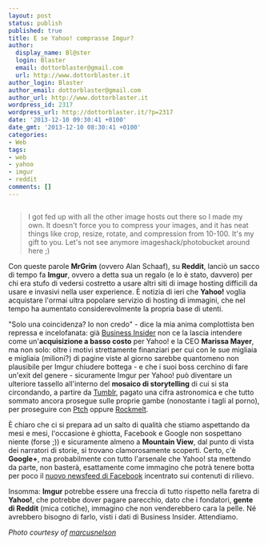 ```yaml
---
layout: post
status: publish
published: true
title: E se Yahoo! comprasse Imgur?
author:
  display_name: Bl@ster
  login: Blaster
  email: dottorblaster@gmail.com
  url: http://www.dottorblaster.it
author_login: Blaster
author_email: dottorblaster@gmail.com
author_url: http://www.dottorblaster.it
wordpress_id: 2317
wordpress_url: http://dottorblaster.it/?p=2317
date: '2013-12-10 09:30:41 +0100'
date_gmt: '2013-12-10 08:30:41 +0100'
categories:
- Web
tags:
- web
- yahoo
- imgur
- reddit
comments: []
---
```

<p><img src="http://farm6.staticflickr.com/5172/5539904965_d261174f91_b.jpg" alt="" /></p>
<blockquote>
<p>I got fed up with all the other image hosts out there so I made my own. It doesn't force you to compress your images, and it has neat things like crop, resize, rotate, and compression from 10-100. It's my gift to you. Let's not see anymore imageshack/photobucket around here ;)</p>
</blockquote>
<p>Con queste parole <strong>MrGrim</strong> (ovvero Alan Schaaf), su <strong>Reddit</strong>, lanciò un sacco di tempo fa <strong>Imgur</strong>, ovvero a detta sua un regalo (e lo è stato, davvero) per chi era stufo di vedersi costretto a usare altri siti di image hosting difficili da usare e invasivi nella user experience. È notizia di ieri che <strong>Yahoo!</strong> voglia acquistare l'ormai ultra popolare servizio di hosting di immagini, che nel tempo ha aumentato considerevolmente la propria base di utenti.</p>
<p>"Solo una coincidenza? Io non credo" - dice la mia anima complottista ben repressa e incelofanata: già <a href="http://www.businessinsider.com/imgur-and-yahoo-acquisition-talks-2013-12">Business Insider</a> non ce la lascia intendere come un'<strong>acquisizione a basso costo</strong> per Yahoo! e la CEO <strong>Marissa Mayer</strong>, ma non solo: oltre i motivi strettamente finanziari per cui con le sue migliaia e migliaia (milioni?) di pagine viste al giorno sarebbe quantomeno non plausibile per Imgur chiudere bottega - e che i suoi boss cerchino di fare un'exit del genere - sicuramente Imgur per Yahoo! può diventare un ulteriore tassello all'interno del <strong>mosaico di storytelling</strong> di cui si sta circondando, a partire da <a href="http://hi-tech.leonardo.it/yahoo-compra-tumblr-potrebbe-essere-e-facebook-potrebbe-rovinare-la-festa/">Tumblr</a>, pagato una cifra astronomica e che tutto sommato ancora prosegue sulle proprie gambe (nonostante i tagli al porno), per proseguire con <a href="http://blog.ptch.com/post/68919650988/ptch-joins-yahoo">Ptch</a> oppure <a href="http://techcrunch.com/2013/08/02/yahoo-has-acquired-rockmelt-apps-to-shut-down-on-august-31st/">Rockmelt</a>.</p>
<p>È chiaro che ci si prepara ad un salto di qualità che stiamo aspettando da mesi e mesi, l'occasione è ghiotta, Facebook e Google non sospettano niente (forse ;)) e sicuramente almeno a <strong>Mountain View</strong>, dal punto di vista dei narratori di storie, si trovano clamorosamente scoperti. Certo, c'è <strong>Google+</strong>, ma probabilmente con tutto l'arsenale che Yahoo! sta mettendo da parte, non basterà, esattamente come immagino che potrà tenere botta per poco il <a href="https://www.facebook.com/about/newsfeed">nuovo newsfeed di Facebook</a> incentrato sui contenuti di rilievo.</p>
<p>Insomma: <strong>Imgur</strong> potrebbe essere una freccia di tutto rispetto nella faretra di <strong>Yahoo!</strong>, che potrebbe dover pagare parecchio, dato che i fondatori, <strong>gente di Reddit</strong> (mica cotiche), immagino che non venderebbero cara la pelle. Né avrebbero bisogno di farlo, visti i dati di Business Insider. Attendiamo.</p>
<p><em>Photo courtesy of <a href="http://www.flickr.com/photos/marcusnelson/5539904965/">marcusnelson</a></em></p>
